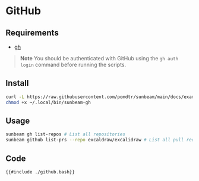 # GitHub

## Requirements

- [gh](https://cli.github.com/)

> **Note** You should be authenticated with GitHub using the `gh auth login` command before running the scripts.

## Install

```bash
curl -L https://raw.githubusercontent.com/pomdtr/sunbeam/main/docs/examples/github/github.bash > ~/.local/bin/sunbeam-gh
chmod +x ~/.local/bin/sunbeam-gh
```

## Usage

```bash
sunbeam gh list-repos # List all repositories
sunbeam github list-prs --repo excaldraw/excalidraw # List all pull requests for a repository
```

## Code

```bash
{{#include ./github.bash}}
```
